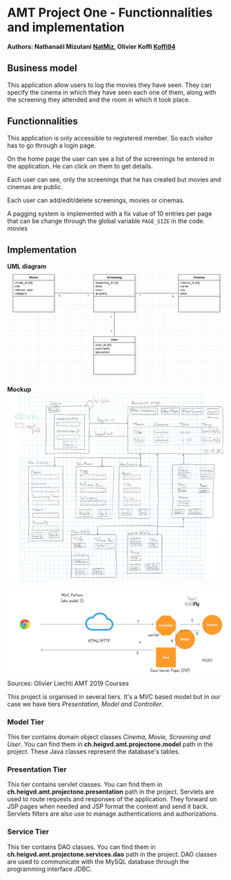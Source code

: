 # AMT Project One - Functionnalities and implementation

**Authors: Nathanaël Mizutani [NatMiz](https://github.com/NatMiz), Olivier Koffi [Koffi94](https://github.com/Koffi94)**

## Business model

This application allow users to log the movies they have seen. They can specify the cinema in which they have seen each one of them, along with the screening they attended and the room in which it took place.<br/>


## Functionnalities

This application is only accessible to registered member. So each visitor has to go through a login page.

On the home page the user can see a list of the screenings he entered in the application. He can click on them to get details.

Each user can see, only the screenings that he has created but movies and cinemas are public.

Each user can add/edit/delete screenings, movies or cinemas.

A pagging system is implemented with a fix value of 10 entries per page that can be change through the global variable `PAGE_SIZE` in the code.
movies


## Implementation

**UML diagram**
 ![UML diagram](./img/SchemaUML.png)

**Mockup**
![web application mockup](./img/Mockup-ProjectOne.png)

![Schema Multi-tier Architecture](./img/MultiTieredArchi.png)
Sources: Olivier Liechti AMT 2019 Courses

This project is organised in several tiers. It's a MVC based model but in our case we have tiers *Presentation, Model and Controller*.
### Model Tier
This tier contains domain object classes *Cinema, Movie, Screening and User*.
You can find them in **ch.heigvd.amt.projectone.model** path in the project.
These Java classes represent the database's tables.

### Presentation Tier
This tier contains servlet classes.
You can find them in **ch.heigvd.amt.projectone.presentation** path in the project.
Servlets are used to route requests and responses of the application.
They forward on JSP pages when needed and JSP format the content and send it back. 
Servlets filters are also use to manage authentications and authorizations.

### Service Tier
This tier contains DAO classes.
You can find them in **ch.heigvd.amt.projectone.services.dao** path in the project.
DAO classes are used to communicate with the MySQL database through the programming interface JDBC.
